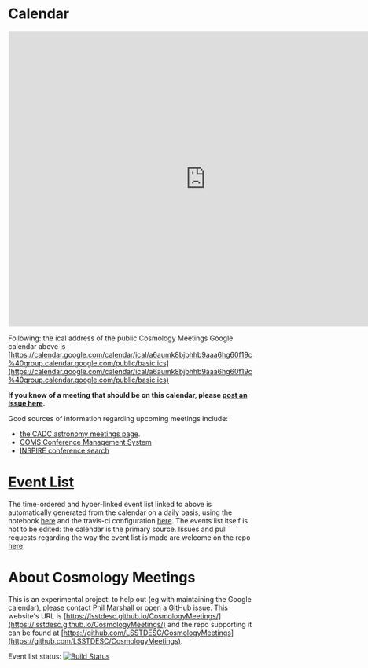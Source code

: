 # Calendar

<iframe src="https://calendar.google.com/calendar/embed?showTitle=0&showPrint=0&showAgenda=0&height=600&wkst=2&bgcolor=%23FBFAF7&src=a6aumk8bjbhhb9aaa6hg60f19c%40group.calendar.google.com&color=%23711616&ctz=America%2FLos_Angeles" style="border:solid 1px #fbfaf7" width="800" height="600" frameborder="0" scrolling="no">
</iframe>

Following: the ical address of the public Cosmology Meetings Google calendar above is [https://calendar.google.com/calendar/ical/a6aumk8bjbhhb9aaa6hg60f19c%40group.calendar.google.com/public/basic.ics](https://calendar.google.com/calendar/ical/a6aumk8bjbhhb9aaa6hg60f19c%40group.calendar.google.com/public/basic.ics)

**If you know of a meeting that should be on this calendar, please [post an issue here](https://github.com/LSSTDESC/CosmologyMeetings/issues/new?body=@drphilmarshall&title=New%20Meeting%3A%20<insert%20title%20here>).**

Good sources of information regarding upcoming meetings include: 
- [the CADC astronomy meetings page](http://www.cadc-ccda.hia-iha.nrc-cnrc.gc.ca/en/meetings/index.html).
- [COMS Conference Management System](https://www.conference-service.com/conferences/gravitation-and-cosmology.html)
- [INSPIRE conference search](http://inspirehep.net/search?ln=en&cc=Conferences&p=Cosmology&action_search=Search&sf=conferencestartdate&so=d)


# [Event List](https://github.com/LSSTDESC/CosmologyMeetings/blob/auto/EVENTS.md)

The time-ordered and hyper-linked event list linked to above is automatically generated from the calendar on a daily basis, using the notebook [here](https://github.com/LSSTDESC/CosmologyMeetings/blob/master/MakeEventList.ipynb) and the travis-ci configuration [here](https://github.com/LSSTDESC/CosmologyMeetings/blob/master/.travis.yml). The events list itself is not to be edited: the calendar is the primary source. Issues and pull requests regarding the way the event list is made are welcome on the repo [here](https://github.com/LSSTDESC/CosmologyMeetings). 

# About Cosmology Meetings

This is an experimental project: to help out (eg with maintaining the Google calendar), please contact [Phil Marshall](pjm@stanford.edu) or [open a GitHub issue](https://github.com/LSSTDESC/CosmologyMeetings/issues). This website's URL is [https://lsstdesc.github.io/CosmologyMeetings/](https://lsstdesc.github.io/CosmologyMeetings/) and the repo supporting it can be found at [https://github.com/LSSTDESC/CosmologyMeetings](https://github.com/LSSTDESC/CosmologyMeetings).

Event list status: [![Build Status](https://travis-ci.org/LSSTDESC/CosmologyMeetings.svg?branch=master)](https://travis-ci.org/LSSTDESC/CosmologyMeetings)
